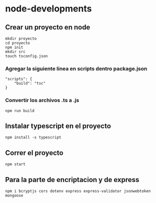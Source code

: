 # node-developments

## Crear un proyecto en node
	
	mkdir proyecto
	cd proyecto
	npm init
	mkdir src
	touch tsconfig.json

### Agregar la siguiente linea en scripts dentro package.json
	
	"scripts": {
		"build": "tsc"
	}

### Convertir los archivos .ts a .js
	npm run build


## Instalar typescript en el proyecto

	npm install -s typescript

## Correr el proyecto

	npm start


## Para la parte de encriptacion y de express
	npm i bcryptjs cors dotenv express express-validator jsonwebtoken mongoose
